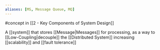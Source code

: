 ```yaml
---
aliases: [MS, Message Queue, MQ]
---
```


#concept in [[2 - Key Components of System Design]]

A [[system]] that stores [[Message|Messages]] for processing, as a way to [[Low-Coupling|decouple]] the [[Distributed System]] increasing [[scalability]] and [[fault tolerance]]
